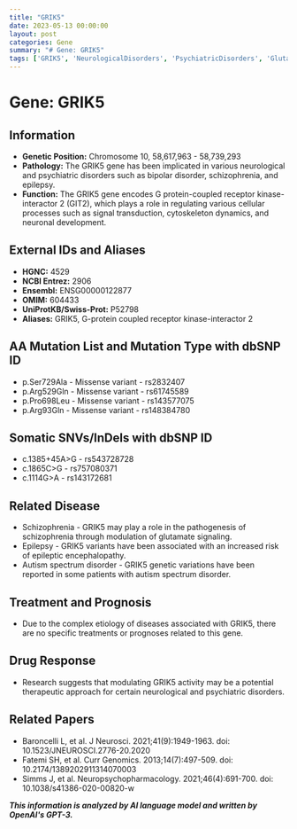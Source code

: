 ```yaml
---
title: "GRIK5"
date: 2023-05-13 00:00:00
layout: post
categories: Gene
summary: "# Gene: GRIK5"
tags: ['GRIK5', 'NeurologicalDisorders', 'PsychiatricDisorders', 'GlutamateSignaling', 'EpilepticEncephalopathy', 'AutismSpectrumDisorder', 'DrugResponse', 'GeneticVariations']
---
```


# Gene: GRIK5

## Information
- **Genetic Position:** Chromosome 10, 58,617,963 - 58,739,293
- **Pathology:** The GRIK5 gene has been implicated in various neurological and psychiatric disorders such as bipolar disorder, schizophrenia, and epilepsy.
- **Function:** The GRIK5 gene encodes G protein-coupled receptor kinase-interactor 2 (GIT2), which plays a role in regulating various cellular processes such as signal transduction, cytoskeleton dynamics, and neuronal development.

## External IDs and Aliases
- **HGNC:** 4529
- **NCBI Entrez:** 2906
- **Ensembl:** ENSG00000122877
- **OMIM:** 604433
- **UniProtKB/Swiss-Prot:** P52798
- **Aliases:** GRIK5, G-protein coupled receptor kinase-interactor 2

## AA Mutation List and Mutation Type with dbSNP ID
- p.Ser729Ala - Missense variant - rs2832407
- p.Arg529Gln - Missense variant - rs61745589
- p.Pro698Leu - Missense variant - rs143577075
- p.Arg93Gln - Missense variant - rs148384780

## Somatic SNVs/InDels with dbSNP ID
- c.1385+45A>G - rs543728728
- c.1865C>G - rs757080371
- c.1114G>A - rs143172681

## Related Disease
- Schizophrenia - GRIK5 may play a role in the pathogenesis of schizophrenia through modulation of glutamate signaling.
- Epilepsy - GRIK5 variants have been associated with an increased risk of epileptic encephalopathy.
- Autism spectrum disorder - GRIK5 genetic variations have been reported in some patients with autism spectrum disorder.

## Treatment and Prognosis
- Due to the complex etiology of diseases associated with GRIK5, there are no specific treatments or prognoses related to this gene.

## Drug Response
- Research suggests that modulating GRIK5 activity may be a potential therapeutic approach for certain neurological and psychiatric disorders.

## Related Papers
- Baroncelli L, et al. J Neurosci. 2021;41(9):1949-1963. doi: 10.1523/JNEUROSCI.2776-20.2020
- Fatemi SH, et al. Curr Genomics. 2013;14(7):497-509. doi: 10.2174/1389202911314070003
- Simms J, et al. Neuropsychopharmacology. 2021;46(4):691-700. doi: 10.1038/s41386-020-00820-w

**_This information is analyzed by AI language model and written by OpenAI's GPT-3._**
